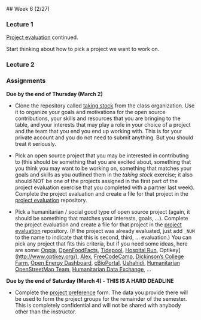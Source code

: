 <div class="week">

<div class="week_heading" markdown="1">
## Week 6 (2/27)
</div>

<div class="column_materials"  markdown="1">

### Lecture 1



[Project evaluation](https://github.com/ossd-s23/project-evaluation) continued. 

Start thinking about how to pick a project we want to work on. 


### Lecture 2



</div>

<div class="column_assign"  markdown="1">

### Assignments

**Due by the end of Thursday (March 2)**

- Clone the repository called [taking stock](https://github.com/ossd-sp22/taking_stock) from the class organization. Use it
to organize your goals and motivations for the open source contributions, your skills and resources that you are bringing
to the table, and your interests that may play a role in your choice of a project and the team that you end you end up working with. This is for your private account and you do not need to submit anything. But you should treat it seriously.

- Pick an open source project that you may be interested in contributing to (this should be something that you are excited about, something that you think you may want to be working on, something that matches your goals and skills as you outlined them in the _taking stock_ exercise; it also should NOT be one of the projects assigned in the first part of the project evaluation exercise that you completed with a partner last week). Complete the project evaluation and create a file for that project in the [project evaluation](https://github.com/ossd-s23/project-evaluation) repository.

- Pick a humanitarian / social good type of open source project (again, it should be something that matches your interests, goals, ...).  Complete the project evaluation and create a file for that project in the [project evaluation](https://github.com/ossd-s23/project-evaluation) repository. (If the project was already evaluated, just add `_NUM` to the name to indicate that this is second, third, ... evaluation.) You can pick any project that fits this criteria, but if you need some ideas, here are some:
[Oppia](https://www.oppia.org/splash), [OpenFoodFacts](https://world.openfoodfacts.org/), [Tidepool](https://www.tidepool.org/),  [Hospital Run](https://hospitalrun.io/), Optikey](http://www.optikey.org/), [Alex](https://alexjs.com/), [FreeCodeCamp](https://www.freecodecamp.org/), [Dickinson’s College Farm](https://farmdata.dickinson.edu/guest.php), [Open Energy Dashboard](https://openenergydashboard.github.io/), [cBioPortal](https://www.cbioportal.org/), [Ushahidi](https://www.ushahidi.com/), [Humanitarian OpenStreetMap Team](https://www.hotosm.org/), [Humanitarian Data Exchange](https://data.humdata.org/), ...


**Due by the end of Saturday (March 4) - THIS IS A HARD DEADLINE**

- Complete the [project preference](https://forms.gle/yDW8b9guMjc8Ho3u8) form. The data you provide there will be used to form the project groups for the remainder of the semester. This is completely confidential and will not be shared with anybody other than the instructor.


</div>
</div>
